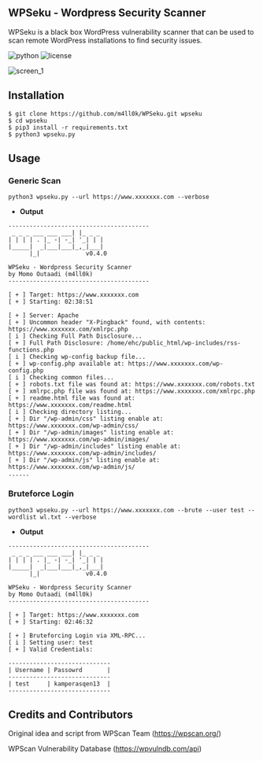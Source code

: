 ## WPSeku - Wordpress Security Scanner
WPSeku is a black box WordPress vulnerability scanner that can be used to scan remote WordPress installations to find security issues.

![python](https://img.shields.io/badge/python-3.x-green.svg) ![license](https://img.shields.io/badge/License-GPLv3-brightgreen.svg)

![screen_1](https://raw.githubusercontent.com/m4ll0k/WPSeku/master/screen/main.png)

## Installation
```
$ git clone https://github.com/m4ll0k/WPSeku.git wpseku
$ cd wpseku
$ pip3 install -r requirements.txt
$ python3 wpseku.py
```
## Usage
### Generic Scan

`python3 wpseku.py --url https://www.xxxxxxx.com --verbose`

* __Output__

```
----------------------------------------
 _ _ _ ___ ___ ___| |_ _ _ 
| | | | . |_ -| -_| '_| | |
|_____|  _|___|___|_,_|___|
      |_|             v0.4.0

WPSeku - Wordpress Security Scanner
by Momo Outaadi (m4ll0k)
----------------------------------------

[ + ] Target: https://www.xxxxxxx.com
[ + ] Starting: 02:38:51

[ + ] Server: Apache
[ + ] Uncommon header "X-Pingback" found, with contents: https://www.xxxxxxx.com/xmlrpc.php
[ i ] Checking Full Path Disclosure...
[ + ] Full Path Disclosure: /home/ehc/public_html/wp-includes/rss-functions.php
[ i ] Checking wp-config backup file...
[ + ] wp-config.php available at: https://www.xxxxxxx.com/wp-config.php
[ i ] Checking common files...
[ + ] robots.txt file was found at: https://www.xxxxxxx.com/robots.txt
[ + ] xmlrpc.php file was found at: https://www.xxxxxxx.com/xmlrpc.php
[ + ] readme.html file was found at: https://www.xxxxxxx.com/readme.html
[ i ] Checking directory listing...
[ + ] Dir "/wp-admin/css" listing enable at: https://www.xxxxxxx.com/wp-admin/css/
[ + ] Dir "/wp-admin/images" listing enable at: https://www.xxxxxxx.com/wp-admin/images/
[ + ] Dir "/wp-admin/includes" listing enable at: https://www.xxxxxxx.com/wp-admin/includes/
[ + ] Dir "/wp-admin/js" listing enable at: https://www.xxxxxxx.com/wp-admin/js/
......
```
### Bruteforce Login

`python3 wpseku.py --url https://www.xxxxxxx.com --brute --user test --wordlist wl.txt --verbose`

* __Output__

```
----------------------------------------
 _ _ _ ___ ___ ___| |_ _ _ 
| | | | . |_ -| -_| '_| | |
|_____|  _|___|___|_,_|___|
      |_|             v0.4.0

WPSeku - Wordpress Security Scanner
by Momo Outaadi (m4ll0k)
----------------------------------------

[ + ] Target: https://www.xxxxxxx.com
[ + ] Starting: 02:46:32

[ + ] Bruteforcing Login via XML-RPC...
[ i ] Setting user: test
[ + ] Valid Credentials: 

-----------------------------
| Username | Passowrd       |
-----------------------------
| test     | kamperasqen13  |
-----------------------------

```

## Credits and Contributors
Original idea and script from WPScan Team (https://wpscan.org/)

WPScan Vulnerability Database (https://wpvulndb.com/api)
